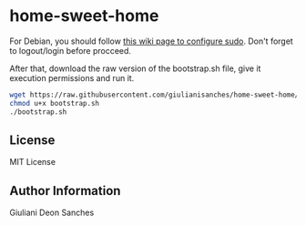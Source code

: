 # home-sweet-home

For Debian, you should follow [this wiki page to configure sudo](https://wiki.debian.org/sudo/). Don't forget to logout/login before procceed.

After that, download the raw version of the bootstrap.sh file, give it execution permissions and run it.

```bash
wget https://raw.githubusercontent.com/giulianisanches/home-sweet-home/main/bootstrap.sh
chmod u+x bootstrap.sh
./bootstrap.sh
```

## License

MIT License

## Author Information

Giuliani Deon Sanches
